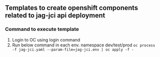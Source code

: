 ## Templates to create openshift components related to jag-jci api deployment

### Command to execute template
1) Login to OC using login command
2) Run below command in each env. namespace dev/test/prod
   ``oc process -f jag-jci.yaml --param-file=jag-jci.env | oc apply -f -``
